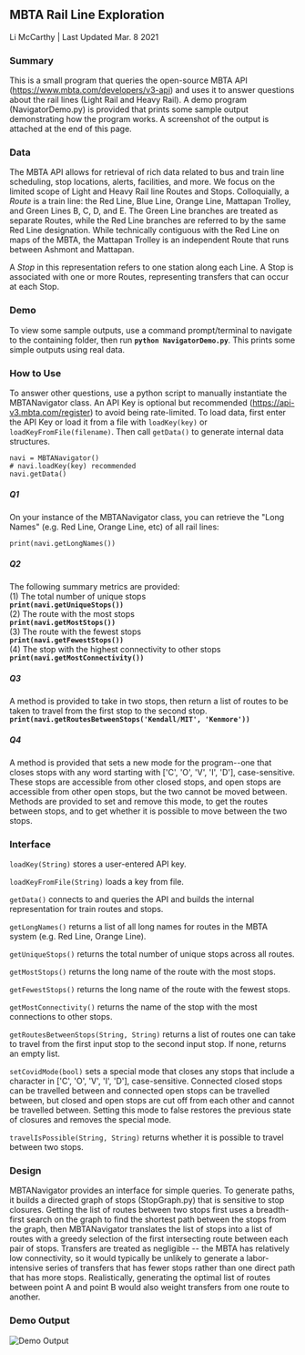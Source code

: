 ## MBTA Rail Line Exploration
Li McCarthy | Last Updated Mar. 8 2021

### Summary  
  
This is a small program that queries the open-source MBTA API (https://www.mbta.com/developers/v3-api) and uses it to answer questions about the rail lines (Light Rail and Heavy Rail). A demo program (NavigatorDemo.py) is provided that prints some sample output demonstrating how the program works. A screenshot of the output is attached at the end of this page.  

### Data  
  
The MBTA API allows for retrieval of rich data related to bus and train line scheduling, stop locations, alerts, facilities, and more. We focus on the limited scope of Light and Heavy Rail line Routes and Stops. Colloquially, a _Route_ is a train line: the Red Line, Blue Line, Orange Line, Mattapan Trolley, and Green Lines B, C, D, and E. The Green Line branches are treated as separate Routes, while the Red Line branches are referred to by the same Red Line designation. While technically contiguous with the Red Line on maps of the MBTA, the Mattapan Trolley is an independent Route that runs between Ashmont and Mattapan.
  
A _Stop_ in this representation refers to one station along each Line. A Stop is associated with one or more Routes, representing transfers that can occur at each Stop.  

### Demo
To view some sample outputs, use a command prompt/terminal to navigate to the containing folder, then run **```python NavigatorDemo.py```**. This prints some simple outputs using real data.  

### How to Use  
To answer other questions, use a python script to manually instantiate the MBTANavigator class. An API Key is optional but recommended (https://api-v3.mbta.com/register) to avoid being rate-limited. To load data, first enter the API Key or load it from a file with ```loadKey(key)``` or ```loadKeyFromFile(filename)```. Then call ```getData()``` to generate internal data structures. 

```
navi = MBTANavigator()
# navi.loadKey(key) recommended
navi.getData()
```

##### Q1
On your instance of the MBTANavigator class, you can retrieve the "Long Names" (e.g. Red Line, Orange Line, etc) of all rail lines:  
```
print(navi.getLongNames())
```

##### Q2
The following summary metrics are provided:  
(1) The total number of unique stops  
**```print(navi.getUniqueStops())  ```**  
(2) The route with the most stops  
**```print(navi.getMostStops())  ```**  
(3) The route with the fewest stops  
**```print(navi.getFewestStops())  ```**  
(4) The stop with the highest connectivity to other stops  
**```print(navi.getMostConnectivity())```**  

##### Q3  
A method is provided to take in two stops, then return a list of routes to be taken to travel from the first stop to the second stop. 
**```print(navi.getRoutesBetweenStops('Kendall/MIT', 'Kenmore'))```**  

##### Q4
A method is provided that sets a new mode for the program--one that closes stops with any word starting with ['C', 'O', 'V', 'I', 'D'], case-sensitive.  These stops are accessible from other closed stops, and open stops are accessible from other open stops, but the two cannot be moved between.  Methods are provided to set and remove this mode, to get the routes between stops, and to get whether it is possible to move between the two stops.  
  
### Interface  
  
```loadKey(String)``` stores a user-entered API key.  
  
```loadKeyFromFile(String)``` loads a key from file.  
  
```getData()``` connects to and queries the API and builds the internal representation for train routes and stops.
  
```getLongNames()``` returns a list of all long names for routes in the MBTA system (e.g. Red Line, Orange Line).  
  
```getUniqueStops()``` returns the total number of unique stops across all routes.  

```getMostStops()``` returns the long name of the route with the most stops.  
  
```getFewestStops()``` returns the long name of the route with the fewest stops.  
  
```getMostConnectivity()``` returns the name of the stop with the most connections to other stops.  
  
```getRoutesBetweenStops(String, String)``` returns a list of routes one can take to travel from the first input stop to the second input stop. If none, returns an empty list.

```setCovidMode(bool)``` sets a special mode that closes any stops that include a character in ['C', 'O', 'V', 'I', 'D'], case-sensitive. Connected closed stops can be travelled between and connected open stops can be travelled between, but closed and open stops are cut off from each other and cannot be travelled between. Setting this mode to false restores the previous state of closures and removes the special mode.
  
```travelIsPossible(String, String)``` returns whether it is possible to travel between two stops.
  
### Design  
  
MBTANavigator provides an interface for simple queries. To generate paths, it builds a directed graph of stops (StopGraph.py) that is sensitive to stop closures. Getting the list of routes between two stops first uses a breadth-first search on the graph to find the shortest path between the stops from the graph, then MBTANavigator translates the list of stops into a list of routes with a greedy selection of the first intersecting route between each pair of stops. Transfers are treated as negligible -- the MBTA has relatively low connectivity, so it would typically be unlikely to generate a labor-intensive series of transfers that has fewer stops rather than one direct path that has more stops. Realistically, generating the optimal list of routes between point A and point B would also weight transfers from one route to another.  
  
### Demo Output  
  
![Demo Output](demo_screenshot.png)
